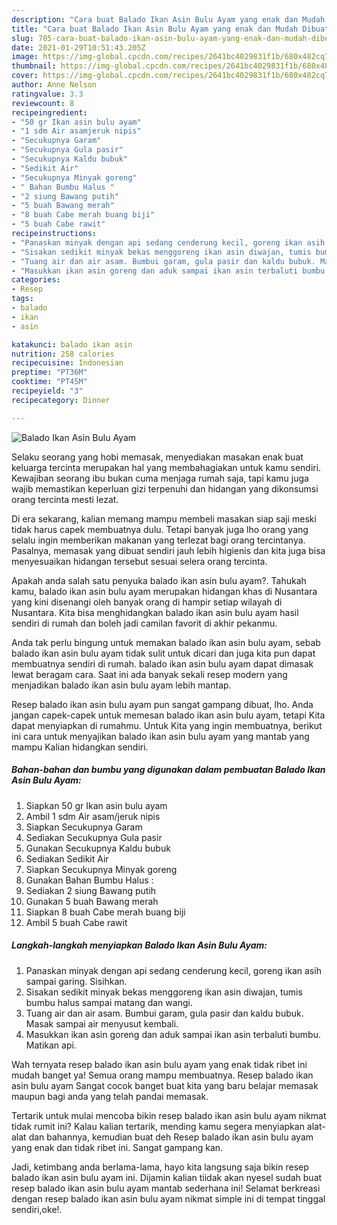 ```yaml
---
description: "Cara buat Balado Ikan Asin Bulu Ayam yang enak dan Mudah Dibuat"
title: "Cara buat Balado Ikan Asin Bulu Ayam yang enak dan Mudah Dibuat"
slug: 705-cara-buat-balado-ikan-asin-bulu-ayam-yang-enak-dan-mudah-dibuat
date: 2021-01-29T10:51:43.205Z
image: https://img-global.cpcdn.com/recipes/2641bc4029831f1b/680x482cq70/balado-ikan-asin-bulu-ayam-foto-resep-utama.jpg
thumbnail: https://img-global.cpcdn.com/recipes/2641bc4029831f1b/680x482cq70/balado-ikan-asin-bulu-ayam-foto-resep-utama.jpg
cover: https://img-global.cpcdn.com/recipes/2641bc4029831f1b/680x482cq70/balado-ikan-asin-bulu-ayam-foto-resep-utama.jpg
author: Anne Nelson
ratingvalue: 3.3
reviewcount: 8
recipeingredient:
- "50 gr Ikan asin bulu ayam"
- "1 sdm Air asamjeruk nipis"
- "Secukupnya Garam"
- "Secukupnya Gula pasir"
- "Secukupnya Kaldu bubuk"
- "Sedikit Air"
- "Secukupnya Minyak goreng"
- " Bahan Bumbu Halus "
- "2 siung Bawang putih"
- "5 buah Bawang merah"
- "8 buah Cabe merah buang biji"
- "5 buah Cabe rawit"
recipeinstructions:
- "Panaskan minyak dengan api sedang cenderung kecil, goreng ikan asih sampai garing. Sisihkan."
- "Sisakan sedikit minyak bekas menggoreng ikan asin diwajan, tumis bumbu halus sampai matang dan wangi."
- "Tuang air dan air asam. Bumbui garam, gula pasir dan kaldu bubuk. Masak sampai air menyusut kembali."
- "Masukkan ikan asin goreng dan aduk sampai ikan asin terbaluti bumbu. Matikan api."
categories:
- Resep
tags:
- balado
- ikan
- asin

katakunci: balado ikan asin 
nutrition: 258 calories
recipecuisine: Indonesian
preptime: "PT36M"
cooktime: "PT45M"
recipeyield: "3"
recipecategory: Dinner

---
```



![Balado Ikan Asin Bulu Ayam](https://img-global.cpcdn.com/recipes/2641bc4029831f1b/680x482cq70/balado-ikan-asin-bulu-ayam-foto-resep-utama.jpg)

Selaku seorang yang hobi memasak, menyediakan masakan enak buat keluarga tercinta merupakan hal yang membahagiakan untuk kamu sendiri. Kewajiban seorang ibu bukan cuma menjaga rumah saja, tapi kamu juga wajib memastikan keperluan gizi terpenuhi dan hidangan yang dikonsumsi orang tercinta mesti lezat.

Di era  sekarang, kalian memang mampu membeli masakan siap saji meski tidak harus capek membuatnya dulu. Tetapi banyak juga lho orang yang selalu ingin memberikan makanan yang terlezat bagi orang tercintanya. Pasalnya, memasak yang dibuat sendiri jauh lebih higienis dan kita juga bisa menyesuaikan hidangan tersebut sesuai selera orang tercinta. 



Apakah anda salah satu penyuka balado ikan asin bulu ayam?. Tahukah kamu, balado ikan asin bulu ayam merupakan hidangan khas di Nusantara yang kini disenangi oleh banyak orang di hampir setiap wilayah di Nusantara. Kita bisa menghidangkan balado ikan asin bulu ayam hasil sendiri di rumah dan boleh jadi camilan favorit di akhir pekanmu.

Anda tak perlu bingung untuk memakan balado ikan asin bulu ayam, sebab balado ikan asin bulu ayam tidak sulit untuk dicari dan juga kita pun dapat membuatnya sendiri di rumah. balado ikan asin bulu ayam dapat dimasak lewat beragam cara. Saat ini ada banyak sekali resep modern yang menjadikan balado ikan asin bulu ayam lebih mantap.

Resep balado ikan asin bulu ayam pun sangat gampang dibuat, lho. Anda jangan capek-capek untuk memesan balado ikan asin bulu ayam, tetapi Kita dapat menyiapkan di rumahmu. Untuk Kita yang ingin membuatnya, berikut ini cara untuk menyajikan balado ikan asin bulu ayam yang mantab yang mampu Kalian hidangkan sendiri.

<!--inarticleads1-->

##### Bahan-bahan dan bumbu yang digunakan dalam pembuatan Balado Ikan Asin Bulu Ayam:

1. Siapkan 50 gr Ikan asin bulu ayam
1. Ambil 1 sdm Air asam/jeruk nipis
1. Siapkan Secukupnya Garam
1. Sediakan Secukupnya Gula pasir
1. Gunakan Secukupnya Kaldu bubuk
1. Sediakan Sedikit Air
1. Siapkan Secukupnya Minyak goreng
1. Gunakan  Bahan Bumbu Halus :
1. Sediakan 2 siung Bawang putih
1. Gunakan 5 buah Bawang merah
1. Siapkan 8 buah Cabe merah buang biji
1. Ambil 5 buah Cabe rawit




<!--inarticleads2-->

##### Langkah-langkah menyiapkan Balado Ikan Asin Bulu Ayam:

1. Panaskan minyak dengan api sedang cenderung kecil, goreng ikan asih sampai garing. Sisihkan.
1. Sisakan sedikit minyak bekas menggoreng ikan asin diwajan, tumis bumbu halus sampai matang dan wangi.
1. Tuang air dan air asam. Bumbui garam, gula pasir dan kaldu bubuk. Masak sampai air menyusut kembali.
1. Masukkan ikan asin goreng dan aduk sampai ikan asin terbaluti bumbu. Matikan api.




Wah ternyata resep balado ikan asin bulu ayam yang enak tidak ribet ini mudah banget ya! Semua orang mampu membuatnya. Resep balado ikan asin bulu ayam Sangat cocok banget buat kita yang baru belajar memasak maupun bagi anda yang telah pandai memasak.

Tertarik untuk mulai mencoba bikin resep balado ikan asin bulu ayam nikmat tidak rumit ini? Kalau kalian tertarik, mending kamu segera menyiapkan alat-alat dan bahannya, kemudian buat deh Resep balado ikan asin bulu ayam yang enak dan tidak ribet ini. Sangat gampang kan. 

Jadi, ketimbang anda berlama-lama, hayo kita langsung saja bikin resep balado ikan asin bulu ayam ini. Dijamin kalian tiidak akan nyesel sudah buat resep balado ikan asin bulu ayam mantab sederhana ini! Selamat berkreasi dengan resep balado ikan asin bulu ayam nikmat simple ini di tempat tinggal sendiri,oke!.

